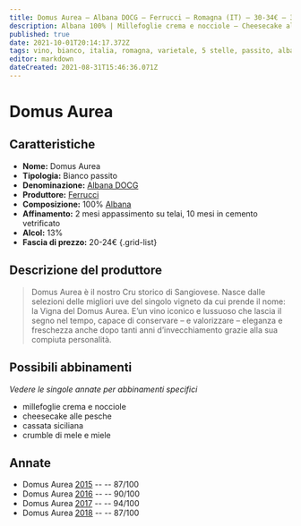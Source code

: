 ```yaml
---
title: Domus Aurea – Albana DOCG – Ferrucci – Romagna (IT) – 30-34€ – 3★-5★
description: Albana 100% | Millefoglie crema e nocciole – Cheesecake alle pesche – Cassata siciliana – Crumble di mele e miele
published: true
date: 2021-10-01T20:14:17.372Z
tags: vino, bianco, italia, romagna, varietale, 5 stelle, passito, albana, millefoglie crema e nocciole, cheesecake alle pesche, cassata siciliana, crumble di mele e miele, 30-34€
editor: markdown
dateCreated: 2021-08-31T15:46:36.071Z
---
```


# Domus Aurea

## Caratteristiche
- **Nome:** Domus Aurea
- **Tipologia:** Bianco passito
- **Denominazione:** [Albana DOCG](/denominazioni/Italia/Romagna/DOCG/Albana)
- **Produttore:** [Ferrucci](/produttori/Italia/Romagna/Ferrucci) 
- **Composizione:** 100% [Albana](/vitigni/Italia/bacca-bianca/albana)
- **Affinamento:** 2 mesi appassimento su telai, 10 mesi in cemento vetrificato
- **Alcol:** 13%
- **Fascia di prezzo:** 20-24€
{.grid-list}

## Descrizione del produttore

> Domus Aurea è il nostro Cru storico di Sangiovese. Nasce dalle selezioni delle migliori uve del singolo vigneto da cui prende il nome: la Vigna del Domus Aurea. E’un vino iconico e lussuoso che lascia il segno nel tempo, capace di conservare – e valorizzare – eleganza e freschezza anche dopo tanti anni d’invecchiamento grazie alla sua compiuta personalità.

## Possibili abbinamenti
*Vedere le singole annate per abbinamenti specifici*

- millefoglie crema e nocciole
- cheesecake alle pesche
- cassata siciliana
- crumble di mele e miele

## Annate
- Domus Aurea [2015](/vini/Italia/Romagna/Ferrucci/Domus-Aurea/2015) -- <span class="star-3"></span> -- 87/100
- Domus Aurea [2016](/vini/Italia/Romagna/Ferrucci/Domus-Aurea/2016) -- <span class="star-4"></span> -- 90/100
- Domus Aurea [2017](/vini/Italia/Romagna/Ferrucci/Domus-Aurea/2017) -- <span class="star-5"></span> -- 94/100
- Domus Aurea [2018](/vini/Italia/Romagna/Ferrucci/Domus-Aurea/2018) -- <span class="star-3"></span> -- 87/100 